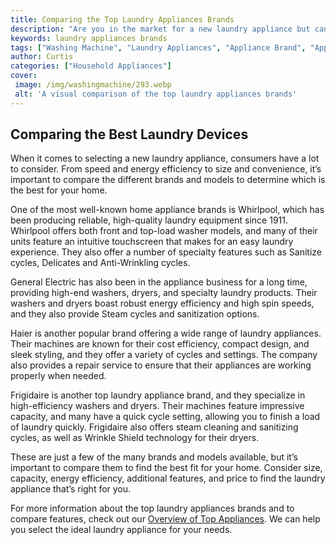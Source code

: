 ```yaml
---
title: Comparing the Top Laundry Appliances Brands
description: "Are you in the market for a new laundry appliance but cant decide which brand is right for you Look no further This post will compare the top laundry appliance brands to help you decide which one is best for you"
keywords: laundry appliances brands
tags: ["Washing Machine", "Laundry Appliances", "Appliance Brand", "Appliance Guide"]
author: Curtis
categories: ["Household Appliances"]
cover: 
 image: /img/washingmachine/293.webp
 alt: 'A visual comparison of the top laundry appliances brands'
---
```

## Comparing the Best Laundry Devices
When it comes to selecting a new laundry appliance, consumers have a lot to consider. From speed and energy efficiency to size and convenience, it’s important to compare the different brands and models to determine which is the best for your home.

One of the most well-known home appliance brands is Whirlpool, which has been producing reliable, high-quality laundry equipment since 1911. Whirlpool offers both front and top-load washer models, and many of their units feature an intuitive touchscreen that makes for an easy laundry experience. They also offer a number of specialty features such as Sanitize cycles, Delicates and Anti-Wrinkling cycles.

General Electric has also been in the appliance business for a long time, providing high-end washers, dryers, and specialty laundry products. Their washers and dryers boast robust energy efficiency and high spin speeds, and they also provide Steam cycles and sanitization options.

Haier is another popular brand offering a wide range of laundry appliances. Their machines are known for their cost efficiency, compact design, and sleek styling, and they offer a variety of cycles and settings. The company also provides a repair service to ensure that their appliances are working properly when needed.

Frigidaire is another top laundry appliance brand, and they specialize in high-efficiency washers and dryers. Their machines feature impressive capacity, and many have a quick cycle setting, allowing you to finish a load of laundry quickly. Frigidaire also offers steam cleaning and sanitizing cycles, as well as Wrinkle Shield technology for their dryers.

These are just a few of the many brands and models available, but it’s important to compare them to find the best fit for your home. Consider size, capacity, energy efficiency, additional features, and price to find the laundry appliance that’s right for you. 

For more information about the top laundry appliances brands and to compare features, check out our [Overview of Top Appliances](./pages/appliance-overview). We can help you select the ideal laundry appliance for your needs.
